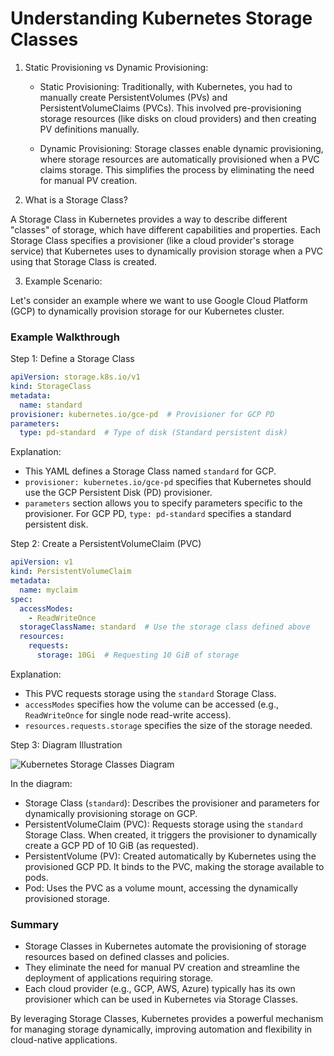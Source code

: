 
# Understanding Kubernetes Storage Classes

1. Static Provisioning vs Dynamic Provisioning:

      - Static Provisioning: Traditionally, with Kubernetes, you had to manually create PersistentVolumes (PVs) and PersistentVolumeClaims (PVCs). This involved pre-provisioning storage resources (like disks on cloud providers) and then creating PV definitions manually.
        
      - Dynamic Provisioning: Storage classes enable dynamic provisioning, where storage resources are automatically provisioned when a PVC claims storage. This simplifies the process by eliminating the need for manual PV creation.

2. What is a Storage Class?

A Storage Class in Kubernetes provides a way to describe different "classes" of storage, which have different capabilities and properties. Each Storage Class specifies a provisioner (like a cloud provider's storage service) that Kubernetes uses to dynamically provision storage when a PVC using that Storage Class is created.

3. Example Scenario:

Let's consider an example where we want to use Google Cloud Platform (GCP) to dynamically provision storage for our Kubernetes cluster.

### Example Walkthrough

Step 1: Define a Storage Class

```yaml
apiVersion: storage.k8s.io/v1
kind: StorageClass
metadata:
  name: standard
provisioner: kubernetes.io/gce-pd  # Provisioner for GCP PD
parameters:
  type: pd-standard  # Type of disk (Standard persistent disk)
```

Explanation:
- This YAML defines a Storage Class named `standard` for GCP.
- `provisioner: kubernetes.io/gce-pd` specifies that Kubernetes should use the GCP Persistent Disk (PD) provisioner.
- `parameters` section allows you to specify parameters specific to the provisioner. For GCP PD, `type: pd-standard` specifies a standard persistent disk.

Step 2: Create a PersistentVolumeClaim (PVC)

```yaml
apiVersion: v1
kind: PersistentVolumeClaim
metadata:
  name: myclaim
spec:
  accessModes:
    - ReadWriteOnce
  storageClassName: standard  # Use the storage class defined above
  resources:
    requests:
      storage: 10Gi  # Requesting 10 GiB of storage
```

Explanation:
- This PVC requests storage using the `standard` Storage Class.
- `accessModes` specifies how the volume can be accessed (e.g., `ReadWriteOnce` for single node read-write access).
- `resources.requests.storage` specifies the size of the storage needed.

Step 3: Diagram Illustration

![Kubernetes Storage Classes Diagram](https://via.placeholder.com/600x400.png?text=Diagram+Placeholder)

In the diagram:
- Storage Class (`standard`): Describes the provisioner and parameters for dynamically provisioning storage on GCP.
- PersistentVolumeClaim (PVC): Requests storage using the `standard` Storage Class. When created, it triggers the provisioner to dynamically create a GCP PD of 10 GiB (as requested).
- PersistentVolume (PV): Created automatically by Kubernetes using the provisioned GCP PD. It binds to the PVC, making the storage available to pods.
- Pod: Uses the PVC as a volume mount, accessing the dynamically provisioned storage.

### Summary

- Storage Classes in Kubernetes automate the provisioning of storage resources based on defined classes and policies.
- They eliminate the need for manual PV creation and streamline the deployment of applications requiring storage.
- Each cloud provider (e.g., GCP, AWS, Azure) typically has its own provisioner which can be used in Kubernetes via Storage Classes.

By leveraging Storage Classes, Kubernetes provides a powerful mechanism for managing storage dynamically, improving automation and flexibility in cloud-native applications.